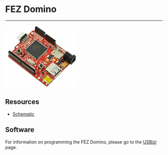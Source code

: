 # FEZ Domino
---
![FEZ Domino](images/fez_domino.jpg)

## Resources

* [Schematic](http://files.ghielectronics.com/downloads/Schematics/FEZ/FEZ%20Domino%20Schematic.pdf)

## Software

For information on programming the FEZ Domino, please go to the [USBizi](../soms/usbizi.md) page.
